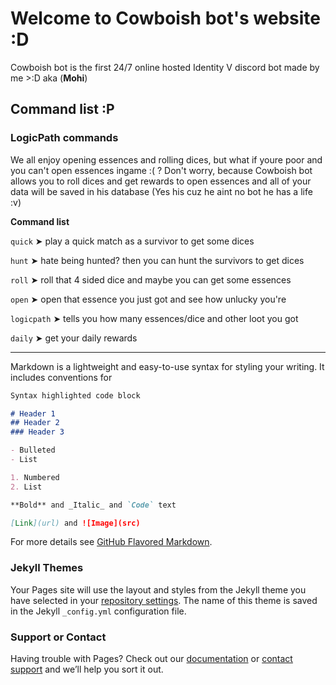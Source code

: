 # Welcome to Cowboish bot's website :D

Cowboish bot is the first 24/7 online hosted Identity V discord bot made by me >:D aka (**Mohi**)


## Command list :P

### LogicPath commands
We all enjoy opening essences and rolling dices, but what if youre poor and you can't open essences ingame :( ?
  Don't worry, because Cowboish bot allows you to roll dices and get rewards to open essences and all of your data
  will be saved in his database (Yes his cuz he aint no bot he has a life :v)
  
__**Command list**__

``quick`` ➤ play a quick match as a survivor to get some dices

``hunt`` ➤ hate being hunted? then you can hunt the survivors to get dices

``roll`` ➤ roll that 4 sided dice and maybe you can get some essences

``open`` ➤ open that essence you just got and see how unlucky you're

``logicpath`` ➤ tells you how many essences/dice and other loot you got

``daily`` ➤ get your daily rewards

_______________________________________________________________________________

Markdown is a lightweight and easy-to-use syntax for styling your writing. It includes conventions for

```markdown
Syntax highlighted code block

# Header 1
## Header 2
### Header 3

- Bulleted
- List

1. Numbered
2. List

**Bold** and _Italic_ and `Code` text

[Link](url) and ![Image](src)
```

For more details see [GitHub Flavored Markdown](https://guides.github.com/features/mastering-markdown/).

### Jekyll Themes

Your Pages site will use the layout and styles from the Jekyll theme you have selected in your [repository settings](https://github.com/MohiMad/cowboishbot/settings). The name of this theme is saved in the Jekyll `_config.yml` configuration file.

### Support or Contact

Having trouble with Pages? Check out our [documentation](https://help.github.com/categories/github-pages-basics/) or [contact support](https://github.com/contact) and we’ll help you sort it out.
